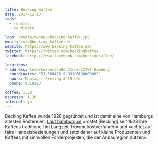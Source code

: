 ```yaml
---
title: Becking Kaffee
date: 2017-12-13
tags:
  - roaster
  - candidate

logo: /media/venues/becking-kaffee.jpg
email: info@becking-kaffee.de
website: https://www.becking-kaffee.de/
twitter: https://twitter.com/beckingkaffee
facebook: https://www.facebook.com/beckingkaffee/

locations:
- address: Leverkusenstraße 31<br>22761 Hamburg
  coordinates: "53.566416,9.93183190000002"
  hours: Montag – Freitag 8–19 Uhr
  phone: 8519283

coffee: 1,30
espresso: 1,20
internet: ja
---
```


Becking Kaffee wurde 1928 gegründet und ist damit eine von Hamburgs ältesten Röstereien. [Laut hamburg.de](https://www.hamburg.de/branchenbuch/hamburg/eintrag/1012179/) »röstet [Becking] seit 1928 ihre Kaffees traditionell im Langzeit-Trommelröstverfahren« und »achtet auf faire Handelsbeziehungen und setzt daher auf kleine Produzenten und Kaffees mit sinnvollen Förderprojekten, die der Anbauregion nutzen«.